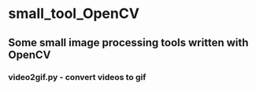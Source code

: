 # small_tool_OpenCV
## Some small image processing tools written with OpenCV  
### video2gif.py - convert videos to gif  
